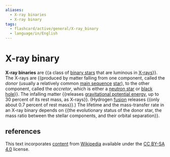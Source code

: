 ```yaml
---
aliases:
  - X-ray binaries
  - X-ray binary
tags:
  - flashcard/active/general/X-ray_binary
  - language/in/English
---
```


# X-ray binary

__X-ray binaries__ are {{a class of [binary stars](binary%20star.md) that are luminous in [X-rays](X-ray.md)}}. The X-rays are {{produced by matter falling from one component, called the _donor_ (usually a relatively common [main sequence](main%20sequence.md) [star](star.md)), to the other component, called the _accretor_, which is either a [neutron star](neutron%20star.md) or [black hole](black%20hole.md)}}. The infalling matter {{releases [gravitational potential energy](gravitational%20energy.md), up to 30 percent of its rest mass, as X-rays}}. (Hydrogen [fusion](nuclear%20fusion.md) releases {{only about 0.7 percent of rest mass}}.) The lifetime and the mass-transfer rate in an X-ray binary depends on {{the evolutionary status of the donor star, the mass ratio between the stellar components, and their orbital separation}}.

## references

This text incorporates [content](https://en.wikipedia.org/wiki/X-ray_binary) from [Wikipedia](Wikipedia.md) available under the [CC BY-SA 4.0](https://creativecommons.org/licenses/by-sa/4.0/) license.
